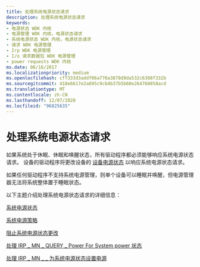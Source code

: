```yaml
---
title: 处理系统电源状态请求
description: 处理系统电源状态请求
keywords:
- 电源状态 WDK 内核
- 电源管理 WDK 内核，电源状态请求
- 系统电源状态 WDK 内核，电源状态请求
- 请求 WDK 电源管理
- Irp WDK 电源管理
- I/o 请求数据包 WDK 电源管理
- power requests WDK 内核
ms.date: 06/16/2017
ms.localizationpriority: medium
ms.openlocfilehash: cff333d3addf06a776a3878d9da532c6388f332b
ms.sourcegitcommit: 418e6617e2a695c9cb4b37b5b60e264760858acd
ms.translationtype: MT
ms.contentlocale: zh-CN
ms.lasthandoff: 12/07/2020
ms.locfileid: "96825635"
---
```

# <a name="handling-system-power-state-requests"></a>处理系统电源状态请求





如果系统处于休眠、休眠和唤醒状态，所有驱动程序都必须能够响应系统电源状态请求。 设备的驱动程序将更改设备的 [设备电源状态](device-power-states.md) 以响应系统电源状态请求。

如果任何驱动程序不支持系统电源管理，则单个设备可以睡眠并唤醒，但电源管理器无法将系统整体置于睡眠状态。

以下主题介绍处理系统电源状态请求的详细信息：

[系统电源状态](system-power-states.md)

[系统电源策略](system-power-policy.md)

[阻止系统电源状态更改](preventing-system-power-state-changes.md)

[处理 IRP \_ MN \_ QUERY \_ Power For System power 状态](handling-irp-mn-query-power-for-system-power-states.md)

[处理 IRP \_ MN \_ \_ 为系统电源状态设置电源](handling-irp-mn-set-power-for-system-power-states.md)

 

 




